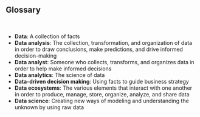 ## Glossary

&nbsp;

* **Data**: A collection of facts
* **Data analysis**: The collection, transformation, and organization of data in order to draw conclusions, make predictions, and drive informed decision-making
* **Data analyst**: Someone who collects, transforms, and organizes data in order to help make informed decisions
* **Data analytics**: The science of data
* **Data-driven decision making**: Using facts to guide business strategy
* **Data ecosystems**: The various elements that interact with one another in order to produce, manage, store, organize, analyze, and share data
* **Data science**: Creating new ways of modeling and understanding the unknown by using raw data